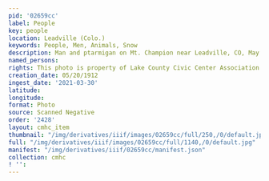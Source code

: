 ```yaml
---
pid: '02659cc'
label: People
key: people
location: Leadville (Colo.)
keywords: People, Men, Animals, Snow
description: Man and ptarmigan on Mt. Champion near Leadville, CO, May 20, 1912
named_persons: 
rights: This photo is property of Lake County Civic Center Association.
creation_date: 05/20/1912
ingest_date: '2021-03-30'
latitude: 
longitude: 
format: Photo
source: Scanned Negative
order: '2428'
layout: cmhc_item
thumbnail: "/img/derivatives/iiif/images/02659cc/full/250,/0/default.jpg"
full: "/img/derivatives/iiif/images/02659cc/full/1140,/0/default.jpg"
manifest: "/img/derivatives/iiif/02659cc/manifest.json"
collection: cmhc
! '': 
---
```

